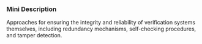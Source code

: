 ### Mini Description

Approaches for ensuring the integrity and reliability of verification systems themselves, including redundancy mechanisms, self-checking procedures, and tamper detection.
